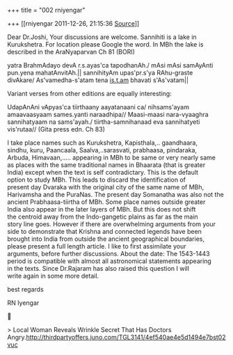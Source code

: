 +++
title = "002 rniyengar"

+++
[[rniyengar	2011-12-26, 21:15:36 [Source](https://groups.google.com/g/bvparishat/c/-l5ihAJqvhk)]]



Dear Dr.Joshi, Your discussions are welcome. Sannihiti is a lake in  
Kurukshetra. For location please Google the word. In MBh the lake is  
described in the AraNyaparvan Ch 81 (BORI)  
  
yatra BrahmAdayo devA r.s.ayas'ca tapodhanAh./ mAsi mAsi samAyAnti  
pun.yena mahatAnvitAh.\|\| sannihityAm upas'pr.s'ya RAhu-graste  
divAkare/ As'vamedha-s'atam tena [is.t.am](http://is.t.am) bhavati s'As'vatam\|\|  
  
Variant verses from other editions are equally interesting:  
  
UdapAnAni vApyas'ca tiirthaany aayatanaani ca/ nihsams'ayam  
amaavaasyaam sames.yanti naraadhipa// Maasi-maasi nara-vyaaghra  
sannihatyaam na sams'ayah./ tiirtha-samnihanaad eva sannihatyeti  
vis'rutaa// (Gita press edn. Ch 83)  
  
I take place names such as Kurukshetra, Kapisthala,.. gaandhaara,  
sindhu, kuru, Paancaala, Saalva,..sarasvati, prabhaasa, pindaraka,  
Arbuda, Himavaan,..... appearing in MBh to be same or very nearly same  
as places with the same traditional names in Bhaarata (that is greater  
India) except when the text is self contradictary. This is the default  
option to study MBh. This leads to discard the identification of  
present day Dvaraka with the original city of the same name of MBh,  
Harivamsha and the PuraNas. The present day Somanatha was also not the  
ancient Prabhaasa-tiirtha of MBh. Some place names outside greater  
India also appear in the later layers of MBh. But this does not shift  
the centroid away from the Indo-gangetic plains as far as the main  
story line goes. However if there are overwhelming arguments from your  
side to demonstrate that Krishna and connected legends have been  
brought into India from outside the ancient geographical boundaries,  
please present a full length article. I like to first assimilate your  
arguments, before further discussions. About the date: The 1543-1443  
period is compatible with almost all astronomical statements appearing  
in the texts. Since Dr.Rajaram has also raised this question I will  
write again in some more detail.  
  
best regards  
  
RN Iyengar  



\> Local Woman Reveals Wrinkle Secret That Has Doctors Angry.<http://thirdpartyoffers.juno.com/TGL3141/4ef540ae4e5d1494e7bst02vuc>

